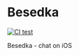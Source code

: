 # Besedka
[![CI test](https://github.com/KopievDev/Besedka/actions/workflows/swift.yml/badge.svg)](https://github.com/KopievDev/Besedka/actions/workflows/swift.yml)

Besedka - chat on iOS
